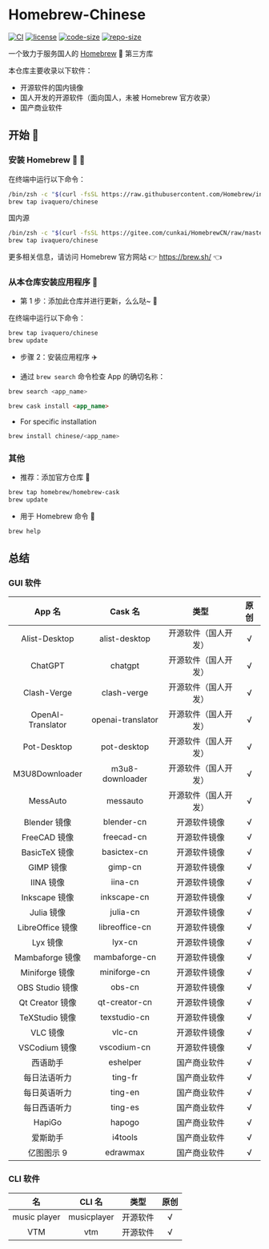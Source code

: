# Homebrew-Chinese

[![CI](https://github.com/ivaquero/homebrew-chinese/actions/workflows/main.yml/badge.svg)](https://github.com/ivaquero/homebrew-chinese/actions/workflows/main.yml) [![license](https://img.shields.io/github/license/ivaquero/homebrew-chinese.svg)](https://img.shields.io/github/languages/license/homebrew-chinese.svg) [![code-size](https://img.shields.io/github/languages/code-size/ivaquero/homebrew-chinese.svg)](https://img.shields.io/github/languages/code-size/ivaquero/homebrew-chinese.svg) [![repo-size](https://img.shields.io/github/repo-size/ivaquero/homebrew-chinese.svg)](https://img.shields.io/github/repo-size/ivaquero/homebrew-chinese.svg)

一个致力于服务国人的 [Homebrew](https://github.com/Homebrew/brew) 🍺 第三方库

本仓库主要收录以下软件：

- 开源软件的国内镜像
- 国人开发的开源软件（面向国人，未被 Homebrew 官方收录）
- 国产商业软件

## 开始 🏃

### 安装 Homebrew 🍺 🚴

在终端中运行以下命令：

```sh
/bin/zsh -c "$(curl -fsSL https://raw.githubusercontent.com/Homebrew/install/master/install.sh)"
brew tap ivaquero/chinese
```

国内源

```sh
/bin/zsh -c "$(curl -fsSL https://gitee.com/cunkai/HomebrewCN/raw/master/Homebrew.sh)"
brew tap ivaquero/chinese
```

更多相关信息，请访问 Homebrew 官方网站 👉 https://brew.sh/ 👈

### 从本仓库安装应用程序 🚅

- 第 1 步：添加此仓库并进行更新，么么哒~ 💋

在终端中运行以下命令：

```sh
brew tap ivaquero/chinese
brew update
```

- 步骤 2：安装应用程序 ✈️

- 通过 `brew search` 命令检查 App 的确切名称：

```sh
brew search <app_name>
```

```markdown
brew cask install <app_name>
```

- For specific installation

```sh
brew install chinese/<app_name>
```

### 其他

- 推荐：添加官方仓库 🚀

```sh
brew tap homebrew/homebrew-cask
brew update
```

- 用于 Homebrew 命令 📖

```sh
brew help
```

## 总结

### GUI 软件

|      App 名       |      Cask 名      |         类型         | 原创  |
| :---------------: | :---------------: | :------------------: | :---: |
|   Alist-Desktop   |   alist-desktop   | 开源软件（国人开发） |   √   |
|      ChatGPT      |      chatgpt      | 开源软件（国人开发） |   √   |
|    Clash-Verge    |    clash-verge    | 开源软件（国人开发） |   √   |
| OpenAI-Translator | openai-translator | 开源软件（国人开发） |   √   |
|    Pot-Desktop    |    pot-desktop    | 开源软件（国人开发） |   √   |
|  M3U8Downloader   |  m3u8-downloader  | 开源软件（国人开发） |   √   |
|     MessAuto      |     messauto      | 开源软件（国人开发） |   √   |
|   Blender 镜像    |    blender-cn     |     开源软件镜像     |   √   |
|   FreeCAD 镜像    |    freecad-cn     |     开源软件镜像     |   √   |
|   BasicTeX 镜像   |    basictex-cn    |     开源软件镜像     |   √   |
|     GIMP 镜像     |      gimp-cn      |     开源软件镜像     |   √   |
|     IINA 镜像     |      iina-cn      |     开源软件镜像     |   √   |
|   Inkscape 镜像   |    inkscape-cn    |     开源软件镜像     |   √   |
|    Julia 镜像     |     julia-cn      |     开源软件镜像     |   √   |
| LibreOffice 镜像  |  libreoffice-cn   |     开源软件镜像     |   √   |
|     Lyx 镜像      |      lyx-cn       |     开源软件镜像     |   √   |
|  Mambaforge 镜像  |   mambaforge-cn   |     开源软件镜像     |   √   |
|  Miniforge 镜像   |   miniforge-cn    |     开源软件镜像     |   √   |
|  OBS Studio 镜像  |      obs-cn       |     开源软件镜像     |   √   |
|  Qt Creator 镜像  |   qt-creator-cn   |     开源软件镜像     |   √   |
|  TeXStudio 镜像   |   texstudio-cn    |     开源软件镜像     |   √   |
|     VLC 镜像      |      vlc-cn       |     开源软件镜像     |   √   |
|   VSCodium 镜像   |    vscodium-cn    |     开源软件镜像     |   √   |
|     西语助手      |     eshelper      |     国产商业软件     |   √   |
|   每日法语听力    |      ting-fr      |     国产商业软件     |   √   |
|   每日英语听力    |      ting-en      |     国产商业软件     |   √   |
|   每日西语听力    |      ting-es      |     国产商业软件     |   √   |
|      HapiGo       |      hapogo       |     国产商业软件     |   √   |
|     爱斯助手      |      i4tools      |     国产商业软件     |   √   |
|    亿图图示 9     |     edrawmax      |     国产商业软件     |   √   |

### CLI 软件

|      名      |   CLI 名    |   类型   | 原创  |
| :----------: | :---------: | :------: | :---: |
| music player | musicplayer | 开源软件 |   √   |
|     VTM      |     vtm     | 开源软件 |   √   |
